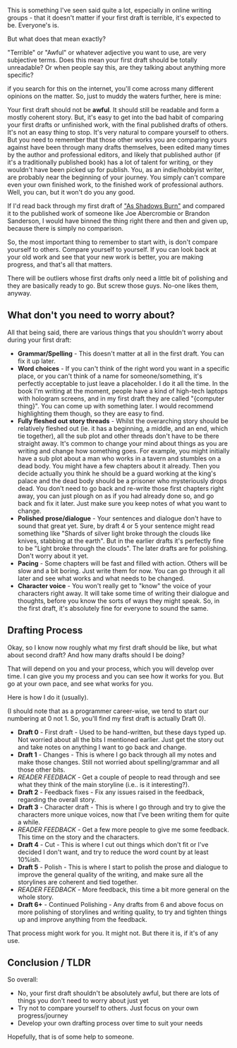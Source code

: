 This is something I've seen said quite a lot, especially in online writing groups - that it doesn't matter if your first draft is terrible, it's expected to be. Everyone's is.

But what does that mean exactly?

"Terrible" or "Awful" or whatever adjective you want to use, are very subjective terms. Does this mean your first draft should be totally unreadable? Or when people say this, are they talking about anything more specific?

if you search for this on the internet, you'll come across many different opinions on the matter. So, just to muddy the waters further, here is mine:

Your first draft should not be **awful**. It should still be readable and form a mostly coherent story. But, it's easy to get into the bad habit of comparing your first drafts or unfinished work, with the final published drafts of others. It's not an easy thing to stop. It's very natural to compare yourself to others. But you need to remember that those other works you are comparing yours against have been through many drafts themselves, been edited many times by the author and professional editors, and likely that published author (if it's a traditionally published book) has a lot of talent for writing, or they wouldn't have been picked up for publish. You, as an indie/hobbyist writer, are probably near the beginning of your journey. You simply can't compare even your own finished work, to the finished work of professional authors. Well, you can, but it won't do you any good.

If I'd read back through my first draft of ["As Shadows Burn"](https://amzn.eu/d/5Eu9kDg) and compared it to the published work of someone like Joe Abercrombie or Brandon Sanderson, I would have binned the thing right there and then and given up, because there is simply no comparison.

So, the most important thing to remember to start with, is don't compare yourself to others. Compare yourself to yourself. If you can look back at your old work and see that your new work is better, you are making progress, and that's all that matters.

There will be outliers whose first drafts only need a little bit of polishing and they are basically ready to go. But screw those guys. No-one likes them, anyway.

## What don't you need to worry about?

All that being said, there are various things that you shouldn't worry about during your first draft:

- **Grammar/Spelling** - This doesn't matter at all in the first draft. You can fix it up later.
- **Word choices** - If you can't think of the right word you want in a specific place, or you can't think of a name for someone/something, it's perfectly acceptable to just leave a placeholder. I do it all the time. In the book I'm writing at the moment, people have a kind of high-tech laptops with hologram screens, and in my first draft they are called "{computer thing}". You can come up with something later. I would recommend highlighting them though, so they are easy to find.
- **Fully fleshed out story threads** - Whilst the overarching story should be relatively fleshed out (ie. it has a beginning, a middle, and an end, which tie together), all the sub plot and other threads don't have to be there straight away. It's common to change your mind about things as you are writing and change how something goes. For example, you might initially have a sub plot about a man who works in a tavern and stumbles on a dead body. You might have a few chapters about it already. Then you decide actually you think he should be a guard working at the king's palace and the dead body should be a prisoner who mysteriously drops dead. You don't need to go back and re-write those first chapters right away, you can just plough on as if you had already done so, and go back and fix it later. Just make sure you keep notes of what you want to change.
- **Polished prose/dialogue** - Your sentences and dialogue don't have to sound that great yet. Sure, by draft 4 or 5 your sentence might read something like "Shards of silver light broke through the clouds like knives, stabbing at the earth". But in the earlier drafts it's perfectly fine to be "Light broke through the clouds". The later drafts are for polishing. Don't worry about it yet.
- **Pacing** - Some chapters will be fast and filled with action. Others will be slow and a bit boring. Just write them for now. You can go through it all later and see what works and what needs to be changed.
- **Character voice** - You won't really get to "know" the voice of your characters right away. It will take some time of writing their dialogue and thoughts, before you know the sorts of ways they might speak. So, in the first draft, it's absolutely fine for everyone to sound the same.


## Drafting Process

Okay, so I know now roughly what my first draft should be like, but what about second draft? And how many drafts should I be doing?

That will depend on you and your process, which you will develop over time. I can give you my process and you can see how it works for you. But go at your own pace, and see what works for you.

Here is how I do it (usually).

(I should note that as a programmer career-wise, we tend to start our numbering at 0 not 1. So, you'll find my first draft is actually Draft 0).

- **Draft 0** - First draft - Used to be hand-written, but these days typed up. Not worried about all the bits I mentioned earlier. Just get the story out and take notes on anything I want to go back and change.
- **Draft 1** - Changes - This is where I go back through all my notes and make those changes. Still not worried about spelling/grammar and all those other bits.
- *READER FEEDBACK* - Get a couple of people to read through and see what they think of the main storyline (i.e.. is it interesting?).
- **Draft 2** - Feedback fixes - Fix any issues raised in the feedback, regarding the overall story.
- **Draft 3** - Character draft - This is where I go through and try to give the characters more unique voices, now that I've been writing them for quite a while.
- *READER FEEDBACK* - Get a few more people to give me some feedback. This time on the story and the characters.
- **Draft 4** - Cut - This is where I cut out things which don't fit or I've decided I don't want, and try to reduce the word count by at least 10%ish.
- **Draft 5** - Polish - This is where I start to polish the prose and dialogue to improve the general quality of the writing, and make sure all the storylines are coherent and tied together.
- *READER FEEDBACK* - More feedback, this time a bit more general on the whole story.
- **Draft 6+** - Continued Polishing - Any drafts from 6 and above focus on more polishing of storylines and writing quality, to try and tighten things up and improve anything from the feedback.

That process might work for you. It might not. But there it is, if it's of any use.

## Conclusion / TLDR

So overall:

- No, your first draft shouldn't be absolutely awful, but there are lots of things you don't need to worry about just yet
- Try not to compare yourself to others. Just focus on your own progress/journey
- Develop your own drafting process over time to suit your needs

Hopefully, that is of some help to someone.
